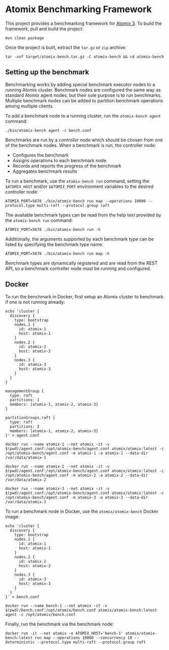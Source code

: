# Atomix Benchmarking Framework

This project provides a benchmarking framework for [Atomix 3](https://github.com/atomix/atomix). To build the framework, pull and build the project:

```
mvn clean package
```

Once the project is built, extract the `tar.gz` or `zip` archive:

```
tar -xvf target/atomix-bench.tar.gz -C atomix-bench && cd atomix-bench
```

## Setting up the benchmark

Benchmarking works by adding special benchmark executor nodes to a running Atomix cluster. Benchmark nodes are configured the same way as standard Atomix agent nodes, but their sole purpose is to run benchmarks. Multiple benchmark nodes can be added to partition benchmark operations among multiple clients.

To add a benchmark node to a running cluster, run the `atomix-bench agent` command:

```
./bin/atomix-bench agent -c bench.conf
```

Benchmarks are run by a _controller_ node which should be chosen from one of the benchmark nodes. When a benchmark is run, the controller node:
* Configures the benchmark
* Assigns operations to each benchmark node
* Records and reports the progress of the benchmark
* Aggregates benchmark results

To run a benchmark, use the `atomix-bench run` command, setting the `$ATOMIX_HOST` and/or `$ATOMIX_PORT` environment variables to the desired controller node:

```
ATOMIX_PORT=5678 ./bin/atomix-bench run map --operations 10000 --protocol.type multi-raft --protocol.group raft
```

The available benchmark types can be read from the help text provided by the `atomix-bench run` command:

```
ATOMIX_PORT=5678 ./bin/atomix-bench run -h
```

Additionally, the arguments supported by each benchmark type can be listed by specifying the benchmark type name:

```
ATOMIX_PORT=5678 ./bin/atomix-bench run map -h
```

Benchmark types are dynamically registered and are read from the REST API, so a benchmark controller node must be running and configured.

## Docker

To run the benchmark in Docker, first setup an Atomix cluster to benchmark if one is not running already:

```
echo 'cluster {
  discovery {
    type: bootstrap
    nodes.1 {
      id: atomix-1
      host: atomix-1
    }
    nodes.2 {
      id: atomix-2
      host: atomix-2
    }
    nodes.3 {
      id: atomix-3
      host: atomix-3
    }
  }
}

managementGroup {
  type: raft
  partitions: 1
  members: [atomix-1, atomix-2, atomix-3]
}

partitionGroups.raft {
  type: raft
  partitions: 3
  members: [atomix-1, atomix-2, atomix-3]
}' > agent.conf
```

```
docker run --name atomix-1 --net atomix -it -v $(pwd)/agent.conf:/opt/atomix-bench/agent.conf atomix/atomix:latest -c /opt/atomix-bench/agent.conf -m atomix-1 -a atomix-1 --data-dir /var/data/atomix-1
```

```
docker run --name atomix-2 --net atomix -it -v $(pwd)/agent.conf:/opt/atomix-bench/agent.conf atomix/atomix:latest -c /opt/atomix-bench/agent.conf -m atomix-2 -a atomix-2 --data-dir /var/data/atomix-2
```

```
docker run --name atomix-3 --net atomix -it -v $(pwd)/agent.conf:/opt/atomix-bench/agent.conf atomix/atomix:latest -c /opt/atomix-bench/agent.conf -m atomix-3 -a atomix-3 --data-dir /var/data/atomix-3
```

To run a benchmark node in Docker, use the `atomix/atomix-bench` Docker image:

```
echo 'cluster {
  discovery {
    type: bootstrap
    nodes.1 {
      id: atomix-1
      host: atomix-1
    }
    nodes.2 {
      id: atomix-2
      host: atomix-2
    }
    nodes.3 {
      id: atomix-3
      host: atomix-3
    }
  }
}' > bench.conf
```

```
docker run --name bench-1 --net atomix -it -v $(pwd)/bench.conf:/opt/atomix/bench.conf atomix/atomix-bench:latest agent -c /opt/atomix/bench.conf
```

Finally, run the benchmark via the benchmark node:

```
docker run -it --net atomix -e ATOMIX_HOST='bench-1' atomix/atomix-bench:latest run map --operations 10000 --concurrency 10 --deterministic --protocol.type multi-raft --protocol.group raft
```
